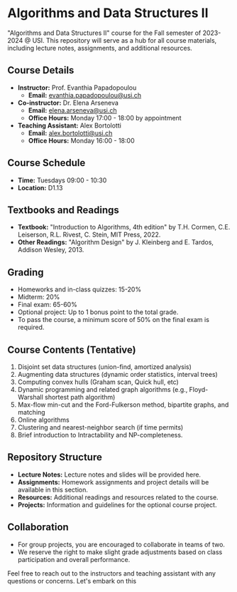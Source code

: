 # Algorithms and Data Structures II

"Algorithms and Data Structures II" course for the Fall semester of 2023-2024 @ USI. This repository will serve as a hub for all course materials, including lecture notes, assignments, and additional resources. 

## Course Details
- **Instructor:** Prof. Evanthia Papadopoulou
  - **Email:** [evanthia.papadopoulou@usi.ch](mailto:evanthia.papadopoulou@usi.ch)
- **Co-instructor:** Dr. Elena Arseneva
  - **Email:** [elena.arseneva@usi.ch](mailto:elena.arseneva@usi.ch)
  - **Office Hours:** Monday 17:00 - 18:00 by appointment
- **Teaching Assistant:** Alex Bortolotti
  - **Email:** [alex.bortolotti@usi.ch](mailto:alex.bortolotti@usi.ch)
  - **Office Hours:** Monday 16:00 - 18:00

## Course Schedule
- **Time:** Tuesdays 09:00 - 10:30
- **Location:** D1.13

## Textbooks and Readings
- **Textbook:** "Introduction to Algorithms, 4th edition" by T.H. Cormen, C.E. Leiserson, R.L. Rivest, C. Stein, MIT Press, 2022.
- **Other Readings:** "Algorithm Design" by J. Kleinberg and E. Tardos, Addison Wesley, 2013.

## Grading
- Homeworks and in-class quizzes: 15-20%
- Midterm: 20%
- Final exam: 65-60%
- Optional project: Up to 1 bonus point to the total grade.
- To pass the course, a minimum score of 50% on the final exam is required.

## Course Contents (Tentative)
1. Disjoint set data structures (union-find, amortized analysis)
2. Augmenting data structures (dynamic order statistics, interval trees)
3. Computing convex hulls (Graham scan, Quick hull, etc)
4. Dynamic programming and related graph algorithms (e.g., Floyd-Warshall shortest path algorithm)
5. Max-flow min-cut and the Ford-Fulkerson method, bipartite graphs, and matching
6. Online algorithms
7. Clustering and nearest-neighbor search (if time permits)
8. Brief introduction to Intractability and NP-completeness.

## Repository Structure
- **Lecture Notes:** Lecture notes and slides will be provided here.
- **Assignments:** Homework assignments and project details will be available in this section.
- **Resources:** Additional readings and resources related to the course.
- **Projects:** Information and guidelines for the optional course project.

## Collaboration
- For group projects, you are encouraged to collaborate in teams of two.
- We reserve the right to make slight grade adjustments based on class participation and overall performance.

Feel free to reach out to the instructors and teaching assistant with any questions or concerns. Let's embark on this

